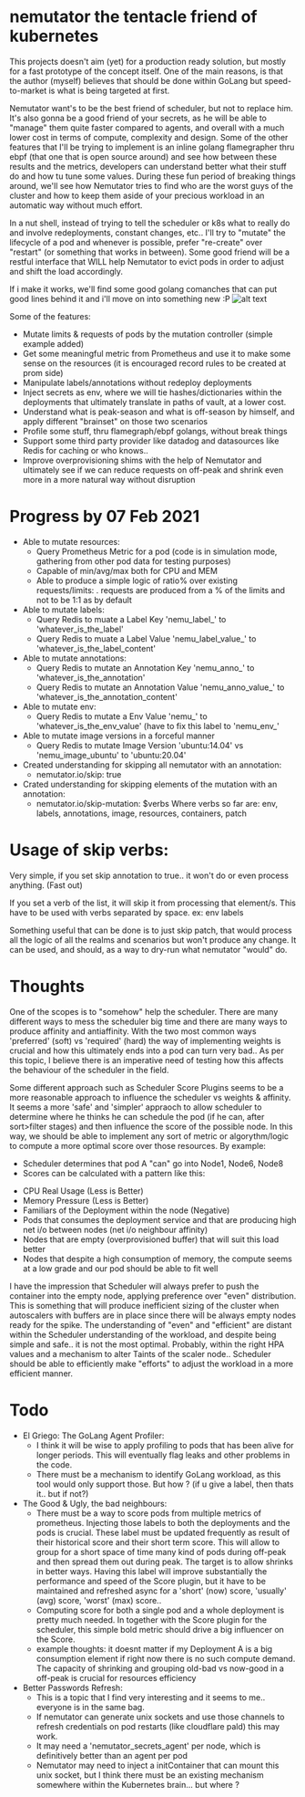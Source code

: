 # nemutator the tentacle friend of kubernetes

This projects doesn't aim (yet) for a production ready solution, but mostly for a fast prototype of the concept itself.
One of the main reasons, is that the author (myself) believes that should be done within GoLang but speed-to-market is what is being targeted at first.

Nemutator want's to be the best friend of scheduler, but not to replace him. It's also gonna be a good friend of your secrets, as he will be able to "manage" 
them quite faster compared to agents, and overall with a much lower cost in terms of compute, complexity and design.
Some of the other features that I'll be trying to implement is an inline golang flamegrapher thru ebpf (that one that is open source around) and see how between
these results and the metrics, developers can understand better what their stuff do and how tu tune some values.
During these fun period of breaking things around, we'll see how Nemutator tries to find who are the worst guys of the cluster and how to keep them aside of your
precious workload in an automatic way without much effort.

In a nut shell, instead of trying to tell the scheduler or k8s what to really do and involve redeployments, constant changes, etc.. I'll try to "mutate" the
lifecycle of a pod and whenever is possible, prefer "re-create" over "restart" (or something that works in between).
Some good friend will be a restful interface that WILL help Nemutator to evict pods in order to adjust and shift the load accordingly.

If i make it works, we'll find some good golang comanches that can put good lines behind it and i'll move on into something new :P
![alt text](https://github.com/fblgit/nemutator/raw/main/images/Nemutator.png)

Some of the features:
* Mutate limits & requests of pods by the mutation controller (simple example added)
* Get some meaningful metric from Prometheus and use it to make some sense on the resources (it is encouraged record rules to be created at prom side)
* Manipulate labels/annotations without redeploy deployments
* Inject secrets as env, where we will tie hashes/dictionaries within the deployments that ultimately translate in paths of vault, at a lower cost.
* Understand what is peak-season and what is off-season by himself, and apply different "brainset" on those two scenarios
* Profile some stuff, thru flamegraph/ebpf golangs, without break things
* Support some third party provider like datadog and datasources like Redis for caching or who knows..
* Improve overprovisioning shims with the help of Nemutator and ultimately see if we can reduce requests on off-peak and shrink even more in
  a more natural way without disruption

# Progress by 07 Feb 2021
* Able to mutate resources:
  - Query Prometheus Metric for a pod (code is in simulation mode, gathering from other pod data for testing purposes)
  - Capable of min/avg/max both for CPU and MEM
  - Able to produce a simple logic of ratio% over existing requests/limits:
   . requests are produced from a % of the limits and not to be 1:1 as by default
* Able to mutate labels:
  - Query Redis to muate a Label Key 'nemu_label_<hash>' to 'whatever_is_the_label'
  - Query Redis to muate a Label Value 'nemu_label_value_<hash>' to 'whatever_is_the_label_content'
* Able to mutate annotations:
  - Query Redis to mutate an Annotation Key 'nemu_anno_<hash>' to 'whatever_is_the_annotation'
  - Query Redis to mutate an Annotation Value 'nemu_anno_value_<hash>' to 'whatever_is_the_annotation_content'
* Able to mutate env:
  - Query Redis to mutate a Env Value 'nemu_<hash>' to 'whatever_is_the_env_value' (have to fix this label to 'nemu_env_<hash>'
* Able to mutate image versions in a forceful manner
  - Query Redis to mutate Image Version 'ubuntu:14.04' vs 'nemu_image_ubuntu' to 'ubuntu:20.04'
* Created understanding for skipping all nemutator with an annotation:
  - nemutator.io/skip: true
* Crated understanding for skipping elements of the mutation with an annotation:
  - nemutator.io/skip-mutation: $verbs
  Where verbs so far are: env, labels, annotations, image, resources, containers, patch

# Usage of skip verbs:
Very simple, if you set skip annotation to true.. it won't do or even process anything. (Fast out)

If you set a verb of the list, it will skip it from processing that element/s. This have to be used with verbs separated by space. ex: env labels

Something useful that can be done is to just skip patch, that would process all the logic of all the realms and scenarios but won't produce any change.
It can be used, and should, as a way to dry-run what nemutator "would" do.

# Thoughts
One of the scopes is to "somehow" help the scheduler. There are many different ways to mess the scheduler big time and there are many ways to produce affinity and antiaffinity.
With the two most common ways 'preferred' (soft) vs 'required' (hard) the way of implementing weights is crucial and how this ultimately ends into a pod can turn very bad..
As per this topic, I believe there is an imperative need of testing how this affects the behaviour of the scheduler in the field.

Some different approach such as Scheduler Score Plugins seems to be a more reasonable approach to influence the scheduler vs weights & affinity. It seems a more 'safe' and 'simpler' appraoch
to allow scheduler to determine where he thinks he can schedule the pod (if he can, after sort>filter stages) and then influence the score of the possible node.
In this way, we should be able to implement any sort of metric or algorythm/logic to compute a more optimal score over those resources. By example:
* Scheduler determines that pod A "can" go into Node1, Node6, Node8
* Scores can be calculated with a pattern like this:
- CPU Real Usage (Less is Better)
- Memory Pressure (Less is Better)
- Familiars of the Deployment within the node (Negative)
- Pods that consumes the deployment service and that are producing high net i/o between nodes (net i/o neighbour affinity)
- Nodes that are empty (overprovisioned buffer) that will suit this load better
- Nodes that despite a high consumption of memory, the compute seems at a low grade and our pod should be able to fit well

I have the impression that Scheduler will always prefer to push the container into the empty node, applying preference over "even" distribution. This is something that will produce inefficient sizing of the cluster when autoscalers with buffers are in place since there will be always empty nodes ready for the spike. The understanding of "even" and "efficient" are distant within the Scheduler understanding of the workload, and despite being simple and safe.. it is not the most optimal. Probably, within the right HPA values and a mechanism to alter Taints of the scaler node.. Scheduler should be able to efficiently make "efforts" to adjust the workload in a more efficient manner.

# Todo
* El Griego: The GoLang Agent Profiler:
  - I think it will be wise to apply profiling to pods that has been alive for longer periods. This will eventually flag leaks and other problems in the code.
  - There must be a mechanism to identify GoLang workload, as this tool would only support those. But how ? (if u give a label, then thats it.. but if not?)
* The Good & Ugly, the bad neighbours:
  - There must be a way to score pods from multiple metrics of prometheus. Injecting those labels to both the deployments and the pods is crucial. These label must be updated frequently as result of their historical score and their short term score. This will allow to group for a short space of time many kind of pods during off-peak and then spread them out during peak. The target is to allow shrinks in better ways. Having this label will improve substantially the performance and speed of the Score plugin, but it have to be maintained and refreshed async for a 'short' (now) score, 'usually' (avg) score, 'worst' (max) score..
  - Computing score for both a single pod and a whole deployment is pretty much needed. In together with the Score plugin for the scheduler, this simple bold metric should drive a big influencer on the Score.
  - example thoughts: it doesnt matter if my Deployment A is a big consumption element if right now there is no such compute demand. The capacity of shrinking and grouping old-bad vs now-good in a off-peak is crucial for resources efficiency
* Better Passwords Refresh:
  - This is a topic that I find very interesting and it seems to me.. everyone is in the same bag.
  - If nemutator can generate unix sockets and use those channels to refresh credentials on pod restarts (like cloudflare pald) this may work.
  - It may need a 'nemutator_secrets_agent' per node, which is definitively better than an agent per pod
  - Nemutator may need to inject a initContainer that can mount this unix socket, but I think there must be an existing mechanism somewhere within the Kubernetes brain... but where ?
